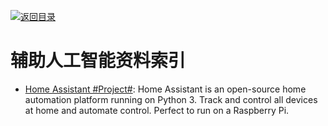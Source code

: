 [![返回目录](https://parg.co/UGo)](https://parg.co/b4z) 
 
 


 


 


# 辅助人工智能资料索引

- [Home Assistant #Project#](https://home-assistant.io/): Home Assistant is an open-source home automation platform running on Python 3. Track and control all devices at home and automate control. Perfect to run on a Raspberry Pi.